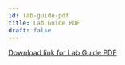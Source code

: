 ```yaml
---
id: lab-guide-pdf
title: Lab Guide PDF
draft: false
---
```


[Download link for Lab Guide PDF](creatorworkflowsnow.github.io-labs-collaborate.pdf)
